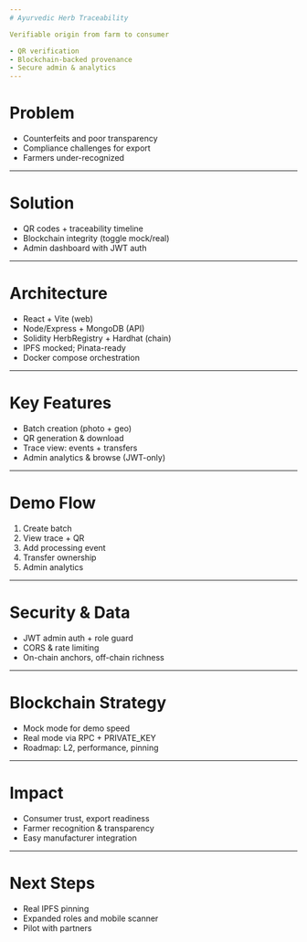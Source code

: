 ```yaml
---
# Ayurvedic Herb Traceability

Verifiable origin from farm to consumer

- QR verification
- Blockchain-backed provenance
- Secure admin & analytics
---
```

# Problem

- Counterfeits and poor transparency
- Compliance challenges for export
- Farmers under-recognized
---
# Solution

- QR codes + traceability timeline
- Blockchain integrity (toggle mock/real)
- Admin dashboard with JWT auth
---
# Architecture

- React + Vite (web)
- Node/Express + MongoDB (API)
- Solidity HerbRegistry + Hardhat (chain)
- IPFS mocked; Pinata-ready
- Docker compose orchestration
---
# Key Features

- Batch creation (photo + geo)
- QR generation & download
- Trace view: events + transfers
- Admin analytics & browse (JWT-only)
---
# Demo Flow

1. Create batch
2. View trace + QR
3. Add processing event
4. Transfer ownership
5. Admin analytics
---
# Security & Data

- JWT admin auth + role guard
- CORS & rate limiting
- On-chain anchors, off-chain richness
---
# Blockchain Strategy

- Mock mode for demo speed
- Real mode via RPC + PRIVATE_KEY
- Roadmap: L2, performance, pinning
---
# Impact

- Consumer trust, export readiness
- Farmer recognition & transparency
- Easy manufacturer integration
---
# Next Steps

- Real IPFS pinning
- Expanded roles and mobile scanner
- Pilot with partners
